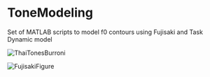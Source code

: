 # ToneModeling
Set of MATLAB scripts to model f0 contours using Fujisaki and Task Dynamic model



![ThaiTonesBurroni](https://user-images.githubusercontent.com/72473898/226264659-f90a1328-6b02-4edf-aa58-431990d83a27.png)

![FujisakiFigure](https://user-images.githubusercontent.com/72473898/226264735-9ba4c9ed-a31f-404b-9f5e-cfbd3f8578cd.png)
